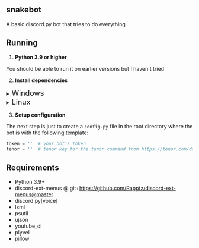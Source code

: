 ## snakebot
A basic discord.py bot that tries to do everything

## Running

1. **Python 3.9 or higher**

You should be able to run it on earlier versions but I haven't tried

2. **Install dependencies**

<details>
<summary><span style="font-size:1.43em;">Windows</span></summary>

`pip install -U -r requirements.txt`
or
`poetry install`

On windows you will also need plyvel-win32

`pip install plyvel-win32`

</details>

<details>

<summary><span style="font-size:1.43em;">Linux</span></summary>

`pip install -U -r requirements.txt` or `pip3 install -U -r requirements.txt`

On linux you will need plyvel

`pip install plyvel`

If it fails to install on Debian or Ubuntu try `apt-get install libleveldb1v5 libleveldb-dev`

</details>


3. **Setup configuration**

The next step is just to create a `config.py` file in the root directory where
the bot is with the following template:

```py
token = ''  # your bot's token
tenor = ''  # tenor key for the tenor command from https://tenor.com/developer/dashboard
```

## Requirements

- Python 3.9+
- discord-ext-menus @ git+https://github.com/Rapptz/discord-ext-menus@master
- discord.py[voice]
- lxml
- psutil
- ujson
- youtube_dl
- plyvel
- pillow
